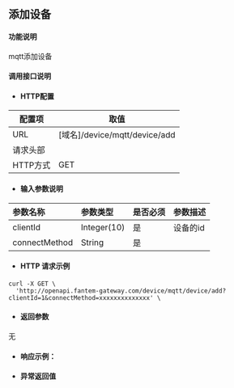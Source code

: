## 添加设备

#### 功能说明
mqtt添加设备


#### 调用接口说明

* #### HTTP配置

| 配置项 | 取值 |
| --- | --- |
| URL | \[域名\]/device/mqtt/device/add|
| 请求头部 | |
| HTTP方式 | GET |

* #### 输入参数说明

| 参数名称 | 参数类型 | 是否必须 | 参数描述 |
| :--- | :--- | :--- | :--- |
| clientId| Integer\(10\) | 是 | 设备的id |
| connectMethod| String | 是 |  |


* #### HTTP 请求示例

```
curl -X GET \
  'http://openapi.fantem-gateway.com/device/mqtt/device/add?clientId=1&connectMethod=xxxxxxxxxxxxxx' \
```

* #### 返回参数

无

* #### 响应示例：



* #### 异常返回值




